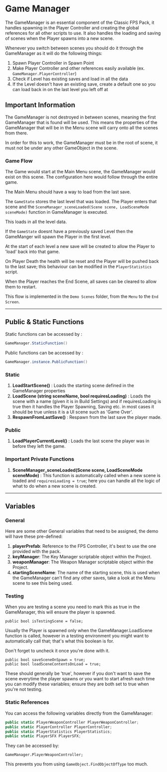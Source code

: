 # Game Manager

The GameManager is an essential component of the Classic FPS Pack, it handles spawning in the Player Controller and creating the global references for all other scripts to use. It also handles the loading and saving of scenes when the Player spawns into a new scene.

Whenever you switch between scenes you should do it through the GameManager as it will do the following things:

1. Spawn Player Controller in Spawn Point
2. Make Player Controller and other references easily available (ex. `GameManager.PlayerController`)
3. Check if Level has existing saves and load in all the data
4. If the Level doesn't have an existing save, create a default one so you can load back in on the last level you left off at

## Important Information

The GameManager is not destroyed in between scenes, meaning the first GameManager that is found will be used. This means the properties of the GameManager that will be in the Menu scene will carry onto all the scenes from there.

In order for this to work, the GameManager must be in the root of scene, it must not be under any other GameObject in the scene.

### Game Flow

The Game would start at the Main Menu scene, the GameManager would exist on this scene. The configuration here would follow through the entire game.

The Main Menu should have a way to load from the last save.

The `GameState` stores the last level that was loaded. The Player enters that scene and the `SceneManager_sceneLoaded(Scene scene, LoadSceneMode sceneMode)` function in GameManager is executed.

This loads in all the level data.

If the `GameState` doesnt have a previously saved Level then the GameManger will spawn the Player in the first level.

At the start of each level a new save will be created to allow the Player to 'load' back into that game.

On Player Death the health will be reset and the Player will be pushed back to the last save; this behaviour can be modified in the `PlayerStatistics` script.

When the Player reaches the End Scene, all saves can be cleared to allow them to restart.

This flow is implemented in the `Demo Scenes` folder, from the `Menu` to the `End Screen`.

---

## Public & Static Functions

Static functions can be accessed by :

```C#
GameManager.StaticFunction()
```

Public functions can be accessed by :

```C#
GameManager.instance.PublicFunction()
```

### Static

1. **LoadStartScene()** : Loads the starting scene defined in the GameManager properties
2. **LoadScene (string sceneName, bool requiresLoading)** : Loads the scene with a name (given it is in Build Settings) and if requiresLoading is true then it handles the Player Spawning, Saving etc. in most cases it should be true unless it is a UI scene such as 'Game Over'.
3. **RespawnFromLastSave()** : Respawn from the last save the player made.

### Public

1. **LoadPlayerCurrentLevel()** : Loads the last scene the player was in before they left the game.

### Important Private Functions

1. **SceneManager_sceneLoaded(Scene scene, LoadSceneMode sceneMode)** : This function is automatically called when a new scene is loaded and `requiresLoading = true`; here you can handle all the logic of what to do when a new scene is created.

---

## Variables

### General

Here are some other General variables that need to be assigned, the demo will have these pre-defined:

1. **playerPrefab**: Reference to the FPS Controller, it's best to use the one provided with the pack.
2. **keyManager**: The Key Manager scriptable object within the Project.
3. **weaponManager**: The Weapon Manager scriptable object within the Project.
4. **startingSceneName**: The name of the starting scene, this is used when the GameManager can't find any other saves, take a look at the Menu scene to see this being used.

### Testing

When you are testing a scene you need to mark this as true in the GameManager, this will ensure the player is spawned.

`public bool isTestingScene = false;`

Usually the Player is spawned only when the GameManager.LoadScene function is called, however in a testing environment you might want to automatically call that; that's what this boolean is for.

Don't forget to uncheck it once you're done with it.

```
public bool saveSceneOnSpawn = true;
public bool loadSceneContentsOnLoad = true;
```

These should generally be 'true', however if you don't want to save the scene everytime the player spawns or you want to start afresh each time you can modify these variables; ensure they are both set to true when you're not testing.

### Static References

You can access the following variables directly from the GameManager:

```csharp
public static PlayerWeaponController PlayerWeaponController;
public static PlayerController PlayerController;
public static PlayerStatistics PlayerStatistics;
public static PlayerSFX PlayerSFX;
```

They can be accessed by:

`GameManager.PlayerWeaponController;`

This prevents you from using `GameObject.FindObjectOfType` too much.
